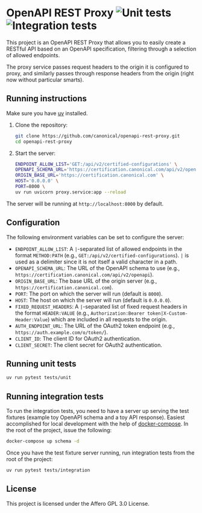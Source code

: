 # OpenAPI REST Proxy ![Unit tests](https://github.com/canonical/openapi-rest-proxy/actions/workflows/unit_test.yml/badge.svg) ![Integration tests](https://github.com/canonical/openapi-rest-proxy/actions/workflows/integration_test.yml/badge.svg)

This project is an OpenAPI REST Proxy that allows you to easily create a RESTful API based on an OpenAPI specification, filtering through a selection of allowed endpoints.

The proxy service passes request headers to the origin it is configured to proxy, and similarly passes through response headers from the origin (right now without particular smarts).

## Running instructions

Make sure you have [uv](https://docs.astral.sh/uv/) installed.

1. Clone the repository:

   ```sh
   git clone https://github.com/canonical/openapi-rest-proxy.git
   cd openapi-rest-proxy
   ```

2. Start the server:

   ```sh
   ENDPOINT_ALLOW_LIST='GET:/api/v2/certified-configurations' \
   OPENAPI_SCHEMA_URL='https://certification.canonical.com/api/v2/openapi' \
   ORIGIN_BASE_URL='https://certification.canonical.com' \
   HOST='0.0.0.0' \
   PORT=8000 \
   uv run uvicorn proxy.service:app --reload
   ```

The server will be running at `http://localhost:8000` by default.

## Configuration

The following environment variables can be set to configure the server:

- `ENDPOINT_ALLOW_LIST`: A `|`-separated list of allowed endpoints in the format `METHOD:PATH` (e.g., `GET:/api/v2/certified-configurations`). `|` is used as a delimiter since it is not itself a valid character in a path.
- `OPENAPI_SCHEMA_URL`: The URL of the OpenAPI schema to use (e.g., `https://certification.canonical.com/api/v2/openapi`).
- `ORIGIN_BASE_URL`: The base URL of the origin server (e.g., `https://certification.canonical.com`).
- `PORT`: The port on which the server will run (default is `8000`).
- `HOST`: The host on which the server will run (default is `0.0.0.0`).
- `FIXED_REQUEST_HEADERS`: A `|`-separated list of fixed request headers in the format `HEADER:VALUE` (e.g., `Authorization:Bearer token|X-Custom-Header:Value`) which are included in all requests to the origin.
- `AUTH_ENDPOINT_URL`: The URL of the OAuth2 token endpoint (e.g., `https://auth.example.com/o/token/`).
- `CLIENT_ID`: The client ID for OAuth2 authentication.
- `CLIENT_SECRET`: The client secret for OAuth2 authentication.

## Running unit tests

```sh
uv run pytest tests/unit
```

## Running integration tests

To run the integration tests, you need to have a server up serving the test fixtures (example toy OpenAPI schema and a toy API response). Easiest accomplished for local development with the help of [docker-compose](https://docs.docker.com/engine/install/ubuntu/#install-using-the-repository). In the root of the project, issue the following:

```sh
docker-compose up schema -d
```

Once you have the test fixture server running, run integration tests from the root of the project:

```sh
uv run pytest tests/integration
```

## License

This project is licensed under the Affero GPL 3.0 License.
